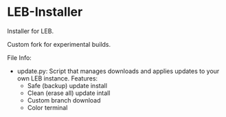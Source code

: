 # LEB-Installer
Installer for LEB.

Custom fork for experimental builds.

File Info:
- update.py: Script that manages downloads and applies updates to your own LEB instance.
    Features:
    - Safe (backup) update install
    - Clean (erase all) update intall
    - Custom branch download
    - Color terminal
